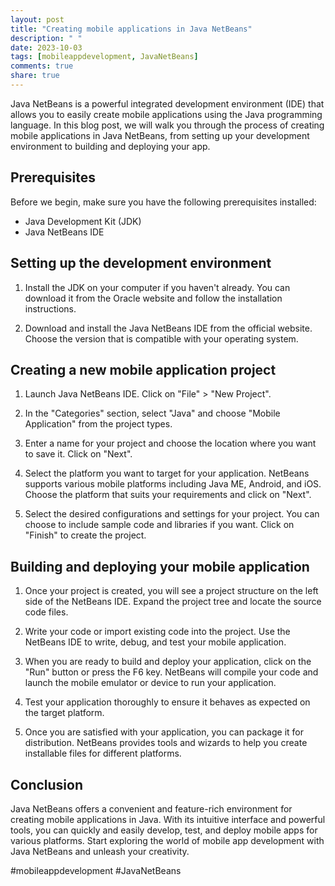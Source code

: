 ```yaml
---
layout: post
title: "Creating mobile applications in Java NetBeans"
description: " "
date: 2023-10-03
tags: [mobileappdevelopment, JavaNetBeans]
comments: true
share: true
---
```


Java NetBeans is a powerful integrated development environment (IDE) that allows you to easily create mobile applications using the Java programming language. In this blog post, we will walk you through the process of creating mobile applications in Java NetBeans, from setting up your development environment to building and deploying your app.

## Prerequisites

Before we begin, make sure you have the following prerequisites installed:

- Java Development Kit (JDK)
- Java NetBeans IDE

## Setting up the development environment

1. Install the JDK on your computer if you haven't already. You can download it from the Oracle website and follow the installation instructions.

2. Download and install the Java NetBeans IDE from the official website. Choose the version that is compatible with your operating system.

## Creating a new mobile application project

1. Launch Java NetBeans IDE. Click on "File" > "New Project".

2. In the "Categories" section, select "Java" and choose "Mobile Application" from the project types.

3. Enter a name for your project and choose the location where you want to save it. Click on "Next".

4. Select the platform you want to target for your application. NetBeans supports various mobile platforms including Java ME, Android, and iOS. Choose the platform that suits your requirements and click on "Next".

5. Select the desired configurations and settings for your project. You can choose to include sample code and libraries if you want. Click on "Finish" to create the project.

## Building and deploying your mobile application

1. Once your project is created, you will see a project structure on the left side of the NetBeans IDE. Expand the project tree and locate the source code files.

2. Write your code or import existing code into the project. Use the NetBeans IDE to write, debug, and test your mobile application.

3. When you are ready to build and deploy your application, click on the "Run" button or press the F6 key. NetBeans will compile your code and launch the mobile emulator or device to run your application.

4. Test your application thoroughly to ensure it behaves as expected on the target platform.

5. Once you are satisfied with your application, you can package it for distribution. NetBeans provides tools and wizards to help you create installable files for different platforms.

## Conclusion

Java NetBeans offers a convenient and feature-rich environment for creating mobile applications in Java. With its intuitive interface and powerful tools, you can quickly and easily develop, test, and deploy mobile apps for various platforms. Start exploring the world of mobile app development with Java NetBeans and unleash your creativity.

\#mobileappdevelopment #JavaNetBeans